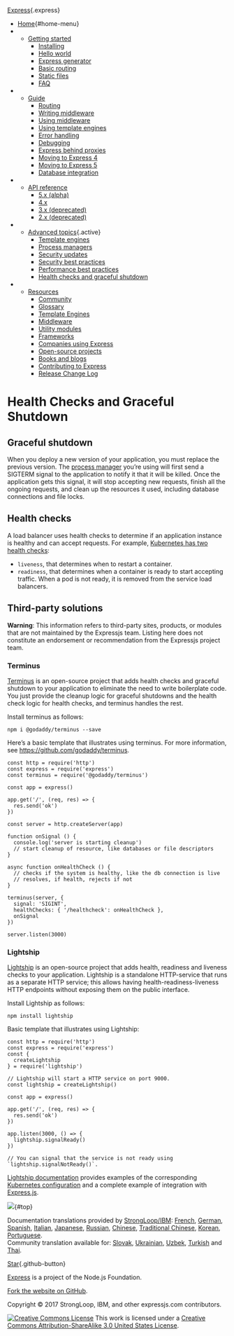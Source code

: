 <div class="section page content">

<div id="mobile-menu">

<div id="nav-button" class="fa fa-bars fa-2x button">

</div>

</div>

<div id="logo" class="section">

[Express](/){.express}

</div>

<div id="navbar">

-   [Home](/){#home-menu}
-   -   [Getting started](/en/starter/installing.html)
        -   [Installing](/en/starter/installing.html)
        -   [Hello world](/en/starter/hello-world.html)
        -   [Express generator](/en/starter/generator.html)
        -   [Basic routing](/en/starter/basic-routing.html)
        -   [Static files](/en/starter/static-files.html)
        -   [FAQ](/en/starter/faq.html)
-   -   [Guide](/en/guide/routing.html)
        -   [Routing](/en/guide/routing.html)
        -   [Writing middleware](/en/guide/writing-middleware.html)
        -   [Using middleware](/en/guide/using-middleware.html)
        -   [Using template
            engines](/en/guide/using-template-engines.html)
        -   [Error handling](/en/guide/error-handling.html)
        -   [Debugging](/en/guide/debugging.html)
        -   [Express behind proxies](/en/guide/behind-proxies.html)
        -   [Moving to Express 4](/en/guide/migrating-4.html)
        -   [Moving to Express 5](/en/guide/migrating-5.html)
        -   [Database integration](/en/guide/database-integration.html)
-   -   [API reference](/en/4x/api.html)
        -   [5.x (alpha)](/en/5x/api.html)
        -   [4.x](/en/4x/api.html)
        -   [3.x (deprecated)](/en/3x/api.html)
        -   [2.x (deprecated)](/2x/)
-   -   [Advanced
        topics](/en/advanced/developing-template-engines.html){.active}
        -   [Template
            engines](/en/advanced/developing-template-engines.html)
        -   [Process managers](/en/advanced/pm.html)
        -   [Security updates](/en/advanced/security-updates.html)
        -   [Security best
            practices](/en/advanced/best-practice-security.html)
        -   [Performance best
            practices](/en/advanced/best-practice-performance.html)
        -   [Health checks and graceful
            shutdown](/en/advanced/healthcheck-graceful-shutdown.html)
-   -   [Resources](/en/resources/glossary.html)
        -   [Community](/en/resources/community.html)
        -   [Glossary](/en/resources/glossary.html)
        -   [Template Engines](/en/resources/template-engines.html)
        -   [Middleware](/en/resources/middleware.html)
        -   [Utility modules](/en/resources/utils.html)
        -   [Frameworks](/en/resources/frameworks.html)
        -   [Companies using
            Express](/en/resources/companies-using-express.html)
        -   [Open-source
            projects](/en/resources/open-source-using-express.html)
        -   [Books and blogs](/en/resources/books-blogs.html)
        -   [Contributing to Express](/en/resources/contributing.html)
        -   [Release Change Log](/en/changelog/4x.html)

</div>

<div id="overlay">

</div>

<div id="page-doc" markdown="1">

Health Checks and Graceful Shutdown
===================================

Graceful shutdown
-----------------

When you deploy a new version of your application, you must replace the
previous version. The [process manager](pm.html) you’re using will first
send a SIGTERM signal to the application to notify it that it will be
killed. Once the application gets this signal, it will stop accepting
new requests, finish all the ongoing requests, and clean up the
resources it used, including database connections and file locks.

Health checks
-------------

A load balancer uses health checks to determine if an application
instance is healthy and can accept requests. For example, [Kubernetes
has two health
checks](https://kubernetes.io/docs/tasks/configure-pod-container/configure-liveness-readiness-probes/):

-   `liveness`, that determines when to restart a container.
-   `readiness`, that determines when a container is ready to start
    accepting traffic. When a pod is not ready, it is removed from the
    service load balancers.

Third-party solutions
---------------------

<div class="doc-box doc-warn">

**Warning**: This information refers to third-party sites, products, or
modules that are not maintained by the Expressjs team. Listing here does
not constitute an endorsement or recommendation from the Expressjs
project team.

</div>

### Terminus

[Terminus](https://github.com/godaddy/terminus) is an open-source
project that adds health checks and graceful shutdown to your
application to eliminate the need to write boilerplate code. You just
provide the cleanup logic for graceful shutdowns and the health check
logic for health checks, and terminus handles the rest.

Install terminus as follows:

    npm i @godaddy/terminus --save

Here’s a basic template that illustrates using terminus. For more
information, see <https://github.com/godaddy/terminus>.

    const http = require('http')
    const express = require('express')
    const terminus = require('@godaddy/terminus')

    const app = express()

    app.get('/', (req, res) => {
      res.send('ok')
    })

    const server = http.createServer(app)

    function onSignal () {
      console.log('server is starting cleanup')
      // start cleanup of resource, like databases or file descriptors
    }

    async function onHealthCheck () {
      // checks if the system is healthy, like the db connection is live
      // resolves, if health, rejects if not
    }

    terminus(server, {
      signal: 'SIGINT',
      healthChecks: { '/healthcheck': onHealthCheck },
      onSignal
    })

    server.listen(3000)

### Lightship

[Lightship](https://github.com/gajus/lightship) is an open-source
project that adds health, readiness and liveness checks to your
application. Lightship is a standalone HTTP-service that runs as a
separate HTTP service; this allows having health-readiness-liveness HTTP
endpoints without exposing them on the public interface.

Install Lightship as follows:

    npm install lightship

Basic template that illustrates using Lightship:

    const http = require('http')
    const express = require('express')
    const {
      createLightship
    } = require('lightship')

    // Lightship will start a HTTP service on port 9000.
    const lightship = createLightship()

    const app = express()

    app.get('/', (req, res) => {
      res.send('ok')
    })

    app.listen(3000, () => {
      lightship.signalReady()
    })

    // You can signal that the service is not ready using `lightship.signalNotReady()`.

[Lightship documentation](https://github.com/gajus/lightship) provides
examples of the corresponding [Kubernetes
configuration](https://github.com/gajus/lightship#lightship-usage-kubernetes-container-probe-configuration)
and a complete example of integration with
[Express.js](https://github.com/gajus/lightship#using-with-expressjs).

</div>

</div>

[![](/images/arrow.png)](#){#top}
<div id="doc-langs" class="section">

Documentation translations provided by
[StrongLoop/IBM](http://strongloop.com): [French](/fr/), [German](/de/),
[Spanish](/es/), [Italian](/it/), [Japanese](/ja/), [Russian](/ru/),
[Chinese](/zh-cn/), [Traditional Chinese](/zh-tw/), [Korean](/ko/),
[Portuguese](/pt-br/).\
Community translation available for: [Slovak](/sk/), [Ukrainian](/uk/),
[Uzbek](/uz/), [Turkish](/tr/) and [Thai](/th/).

</div>

<div id="footer-content">

<div id="github">

[Star](https://github.com/expressjs/expressjs.com){.github-button}

</div>

<div id="sponsor">

[Express](https://github.com/expressjs/express/) is a project of the
[](http://nodejs.org/foundation)Node.js Foundation.

</div>

<div id="fork">

[Fork the website on
GitHub](https://github.com/expressjs/expressjs.com).

</div>

<div>

Copyright © 2017 StrongLoop, IBM, and other expressjs.com contributors.

</div>

</div>

<div id="license">

[![Creative Commons
License](https://i.creativecommons.org/l/by-sa/3.0/us/80x15.png)](http://creativecommons.org/licenses/by-sa/3.0/us/)
This work is licensed under a [Creative Commons Attribution-ShareAlike
3.0 United States
License](http://creativecommons.org/licenses/by-sa/3.0/us/).

</div>
